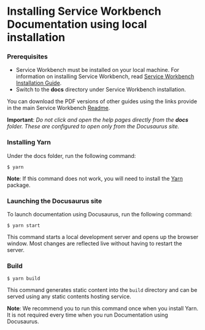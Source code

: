 # Installing Service Workbench Documentation using local installation

### Prerequisites

+ Service Workbench must be installed on your local machine. For information on installing Service Workbench, read [Service Workbench Installation Guide](/docs/Service_Workbench_Installation_Guide.pdf).
+ Switch to the **docs** directory under Service Workbench installation.

You can download the PDF versions of other guides using the links provide in the main Service Workbench [Readme](https://github.com/awslabs/service-workbench-on-aws/blob/mainline/README.md).

**Important**: *Do not click and open the help pages directly from the **docs** folder. These are configured to open only from the Docusaurus site.*

### Installing Yarn

Under the docs folder, run the following command:

```
$ yarn
```
**Note**: If this command does not work, you will need to install the [Yarn](https://classic.yarnpkg.com/en/docs/install/) package.

### Launching the Docusaurus site

To launch documentation using Docusaurus, run the following command:

```
$ yarn start
```
This command starts a local development server and opens up the browser window. Most changes are reflected live without having to restart the server.

### Build

```
$ yarn build
```

This command generates static content into the `build` directory and can be served using any static contents hosting service. 

**Note**: We recommend you to run this command once when you install Yarn. It is not required every time when you run Documentation using Docusaurus.



